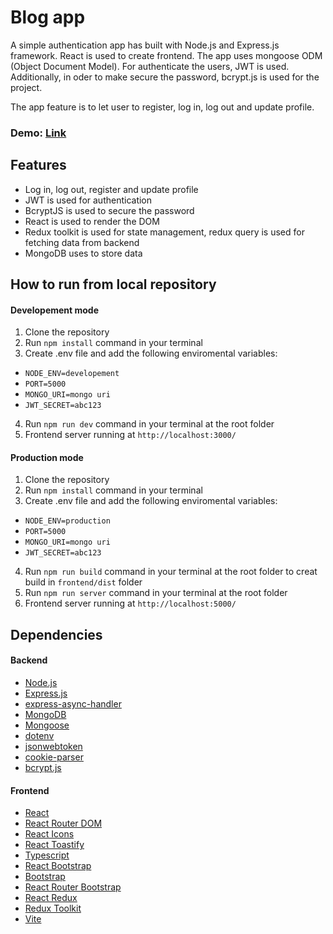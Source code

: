 # **Blog app**

A simple authentication app has built with Node.js and Express.js framework. React is used to create frontend. The app uses mongoose ODM (Object Document Model). For authenticate the users, JWT is used. Additionally, in oder to make secure the password, bcrypt.js is used for the project.

The app feature is to let user to register, log in, log out and update profile.

### Demo: [Link]()

## Features

- Log in, log out, register and update profile
- JWT is used for authentication
- BcryptJS is used to secure the password
- React is used to render the DOM
- Redux toolkit is used for state management, redux query is used for fetching data from backend
- MongoDB uses to store data

## How to run from local repository

#### Developement mode

1. Clone the repository
2. Run `npm install` command in your terminal
3. Create .env file and add the following enviromental variables:

- `NODE_ENV=developement`
- `PORT=5000`
- `MONGO_URI=mongo uri`
- `JWT_SECRET=abc123`

4. Run `npm run dev` command in your terminal at the root folder
5. Frontend server running at `http://localhost:3000/`

#### Production mode

1. Clone the repository
2. Run `npm install` command in your terminal
3. Create .env file and add the following enviromental variables:

- `NODE_ENV=production`
- `PORT=5000`
- `MONGO_URI=mongo uri`
- `JWT_SECRET=abc123`

4. Run `npm run build` command in your terminal at the root folder to creat build in `frontend/dist` folder
5. Run `npm run server` command in your terminal at the root folder
6. Frontend server running at `http://localhost:5000/`

## Dependencies

#### Backend

- [Node.js](https://nodejs.org/en)
- [Express.js](https://expressjs.com/)
- [express-async-handler](https://www.npmjs.com/package/express-async-handler/)
- [MongoDB](https://www.mongodb.com/)
- [Mongoose](https://mongoosejs.com/)
- [dotenv](https://www.npmjs.com/package/dotenv)
- [jsonwebtoken](https://www.npmjs.com/package/jsonwebtoken)
- [cookie-parser](https://www.npmjs.com/package/cookie-parser)
- [bcrypt.js](https://www.npmjs.com/package/bcryptjs)

#### Frontend

- [React](https://react.dev/)
- [React Router DOM](https://www.npmjs.com/package/react-router-dom)
- [React Icons](https://www.npmjs.com/package/react-icons)
- [React Toastify](https://www.npmjs.com/package/react-toastify)
- [Typescript](https://www.typescriptlang.org/)
- [React Bootstrap](https://www.npmjs.com/package/react-bootstrap)
- [Bootstrap](https://www.npmjs.com/package/bootstrap)
- [React Router Bootstrap](https://www.npmjs.com/package/react-router-bootstrap)
- [React Redux](https://www.npmjs.com/package/react-redux)
- [Redux Toolkit](https://www.npmjs.com/package/@reduxjs/toolkit)
- [Vite](https://vitejs.dev/)
